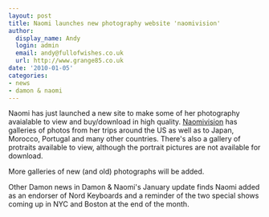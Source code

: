 ```yaml
---
layout: post
title: Naomi launches new photography website 'naomivision'
author:
  display_name: Andy
  login: admin
  email: andy@fullofwishes.co.uk
  url: http://www.grange85.co.uk
date: '2010-01-05'
categories:
- news
- damon & naomi
---
```

<p><figure class="caption "><figcaption class="caption-text"></figcaption></figure>
<p>Naomi has just launched a new site to make some of her photography avaialable to view and buy/download in high quality. <a href="http://www.naomivision.com/c/naomivision">Naomivision</a> has galleries of photos from her trips around the US as well as to Japan, Morocco, Portugal and many other countries. There's also a gallery of protraits available to view, although the portrait pictures are not available for download.</p>
<p>More galleries of new (and old) photographs will be added.</p>
<p>Other Damon news in Damon & Naomi's January update finds Naomi added as an endorser of Nord Keyboards and a reminder of the two special shows coming up in NYC and Boston at the end of the month.</p>
